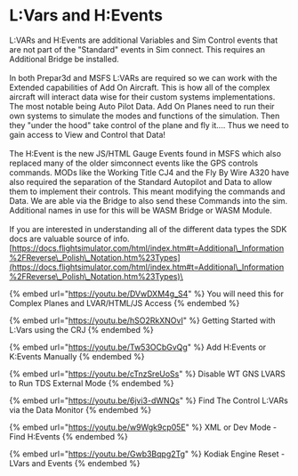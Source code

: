 # L:Vars and H:Events

L:VARs and H:Events are additional Variables and Sim Control events that are not part of the "Standard" events in Sim connect.  This requires an Additional Bridge be installed. \
\
In both Prepar3d and MSFS L:VARs are required so we can work with the Extended capabilities of Add On Aircraft.  This is how all of the complex aircraft will interact data wise for their custom systems implementations.  The most notable being Auto Pilot Data.  Add On Planes need to run their own systems to simulate the modes and functions of the simulation.  Then they "under the hood" take control of the plane and fly it.... Thus we need to gain access to View and Control that Data!\
\
The H:Event is the new JS/HTML Gauge Events found in MSFS which also replaced many of the older simconnect events like the GPS controls commands.  MODs like the  Working Title CJ4 and the Fly By Wire A320 have also required the separation of the Standard Autopilot and Data to allow them to implement their controls.  This meant modifying the commands and Data.  We are able via the Bridge to also send these Commands into the sim.  Additional names in use for this will be WASM Bridge or WASM Module.\
\
If you are interested in understanding all of the different data types the SDK docs are valuable source of info.  [https://docs.flightsimulator.com/html/index.htm#t=Additional\_Information%2FReverse\_Polish\_Notation.htm%23Types](https://docs.flightsimulator.com/html/index.htm#t=Additional\_Information%2FReverse\_Polish\_Notation.htm%23Types)\


{% embed url="https://youtu.be/DVwDXM4g_S4" %}
You will need this for Complex Planes and LVAR/HTML/JS Access
{% endembed %}



{% embed url="https://youtu.be/hSO2RkXNOvI" %}
Getting Started with L:Vars using the CRJ
{% endembed %}

{% embed url="https://youtu.be/Tw53OCbGvQg" %}
Add H:Events or K:Events Manually
{% endembed %}



{% embed url="https://youtu.be/cTnzSreUoSs" %}
Disable WT GNS LVARS to Run TDS External Mode
{% endembed %}

{% embed url="https://youtu.be/6jvi3-dWNQs" %}
Find The Control L:VARs via the Data Monitor
{% endembed %}

{% embed url="https://youtu.be/w9Wgk9cp05E" %}
XML or Dev Mode - Find H:Events
{% endembed %}

{% embed url="https://youtu.be/Gwb3Bqpg2Tg" %}
Kodiak Engine Reset - LVars and Events
{% endembed %}
